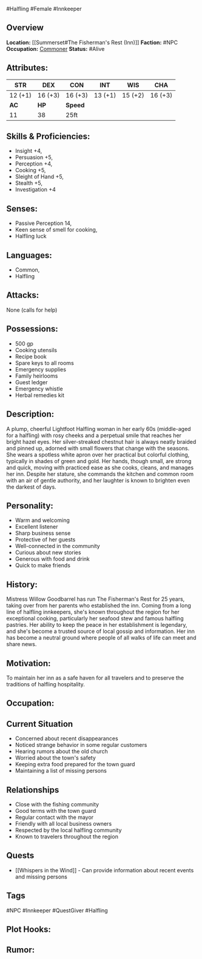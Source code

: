 #Halfling #Female #Innkeeper

## Overview

**Location:** [[Summerset#The Fisherman's Rest (Inn)]]
**Faction:** #NPC
**Occupation:** [Commoner](https://www.dndbeyond.com/monsters/5194951-commoner)
**Status:** #Alive

## Attributes:

| **STR** | **DEX** | **CON**   | **INT** | **WIS** | **CHA** |
| ------- | ------- | --------- | ------- | ------- | ------- |
| 12 (+1) | 16 (+3) | 16 (+3)   | 13 (+1) | 15 (+2) | 16 (+3) |
| **AC**  | **HP**  | **Speed** |         |         |         |
| 11      | 38      | 25ft      |         |         |         |

## Skills & Proficiencies:

- Insight +4,
- Persuasion +5,
- Perception +4,
- Cooking +5,
- Sleight of Hand +5,
- Stealth +5,
- Investigation +4

## Senses:

- Passive Perception 14,
- Keen sense of smell for cooking,
- Halfling luck

## Languages:

- Common,
- Halfling

## Attacks:

None (calls for help)

## Possessions:

- 500 gp
- Cooking utensils
- Recipe book
- Spare keys to all rooms
- Emergency supplies
- Family heirlooms
- Guest ledger
- Emergency whistle
- Herbal remedies kit

## Description:

A plump, cheerful Lightfoot Halfling woman in her early 60s (middle-aged for a halfling) with rosy cheeks and a perpetual smile that reaches her bright hazel eyes. Her silver-streaked chestnut hair is always neatly braided and pinned up, adorned with small flowers that change with the seasons. She wears a spotless white apron over her practical but colorful clothing, typically in shades of green and gold. Her hands, though small, are strong and quick, moving with practiced ease as she cooks, cleans, and manages her inn. Despite her stature, she commands the kitchen and common room with an air of gentle authority, and her laughter is known to brighten even the darkest of days.

## Personality:

- Warm and welcoming
- Excellent listener
- Sharp business sense
- Protective of her guests
- Well-connected in the community
- Curious about new stories
- Generous with food and drink
- Quick to make friends

## History:

Mistress Willow Goodbarrel has run The Fisherman's Rest for 25 years, taking over from her parents who established the inn. Coming from a long line of halfling innkeepers, she's known throughout the region for her exceptional cooking, particularly her seafood stew and famous halfling pastries. Her ability to keep the peace in her establishment is legendary, and she's become a trusted source of local gossip and information. Her inn has become a neutral ground where people of all walks of life can meet and share news.

## Motivation:

To maintain her inn as a safe haven for all travelers and to preserve the traditions of halfling hospitality.

## Occupation:

## Current Situation

- Concerned about recent disappearances
- Noticed strange behavior in some regular customers
- Hearing rumors about the old church
- Worried about the town's safety
- Keeping extra food prepared for the town guard
- Maintaining a list of missing persons

## Relationships

- Close with the fishing community
- Good terms with the town guard
- Regular contact with the mayor
- Friendly with all local business owners
- Respected by the local halfling community
- Known to travelers throughout the region

## Quests

- [[Whispers in the Wind]] - Can provide information about recent events and missing persons

## Tags

#NPC #Innkeeper #QuestGiver #Halfling

## Plot Hooks:

## Rumor:
